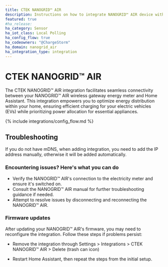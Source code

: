 ```yaml
---
title: CTEK NANOGRID™ AIR
description: Instructions on how to integrate NANOGRID™ AIR device with Home Assistant.
featured: true
#ha_release: 
ha_category: Sensor
ha_iot_class: Local Polling
ha_config_flow: true
ha_codeowners: "@ChargeStorm"
ha_domain: nanogrid_air
ha_integration_type: integration
---
```


# CTEK NANOGRID™ AIR

The CTEK NANOGRID™ AIR integration facilitates seamless connectivity between your NANOGRID™ AIR wireless gateway energy meter and Home Assistant. This integration empowers you to optimize energy distribution within your home, ensuring efficient charging for your electric vehicles (EVs) while prioritizing power allocation for essential appliances.

{% include integrations/config_flow.md %}

## Troubleshooting

<div class='note'>
If you do not have mDNS, when adding integration, you need to add the IP address manually, otherwise it will be added automatically.
</div>

### Encountering issues? Here's what you can do

- Verify the NANOGRID™ AIR's connection to the electricity meter and ensure it's switched on.
- Consult the NANOGRID™ AIR manual for further troubleshooting guidance if needed.
- Attempt to resolve issues by disconnecting and reconnecting the NANOGRID™ AIR.

### Firmware updates

After updating your NANOGRID™ AIR's firmware, you may need to reconfigure the integration. Follow these steps if problems persist:

- Remove the integration through Settings > Integrations > CTEK NANOGRID™ AIR > Delete (trash can icon)

- Restart Home Assistant, then repeat the steps from the initial setup.
